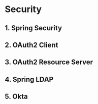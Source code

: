 # Security

## 1. Spring Security
## 2. OAuth2 Client
## 3. OAuth2 Resource Server
## 4. Spring LDAP
## 5. Okta
